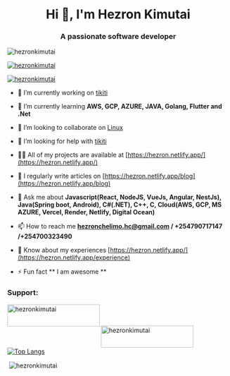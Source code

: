 

<h1 align="center">Hi 👋, I'm Hezron Kimutai</h1>
<h3 align="center">A passionate software developer</h3>

<p align="left"> <img src="https://komarev.com/ghpvc/?username=hezronkimutai&label=Profile%20views&color=0e75b6&style=flat" alt="hezronkimutai" /> </p>

<p align="left"> <a href="https://github.com/ryo-ma/github-profile-trophy"><img src="https://github-profile-trophy.vercel.app/?username=hezronkimutai" alt="hezronkimutai" /></a> </p>

<p align="left"> <a href="https://x.com/ArapNyongiot" target="blank"><img src="https://img.shields.io/twitter/follow/hezronkimutai?logo=twitter&style=for-the-badge" alt="hezronkimutai" /></a> </p>

- 🔭 I’m currently working on [tikiti](https://github.com/hezronkimutai/hezronkimutai/)

- 🌱 I’m currently learning **AWS, GCP, AZURE, JAVA, Golang, Flutter and .Net**

- 👯 I’m looking to collaborate on [Linux](https://github.com/torvalds/linux)

- 🤝 I’m looking for help with [tikiti](https://tikiti-theta.vercel.app/)

- 👨‍💻 All of my projects are available at [https://hezron.netlify.app/](https://hezron.netlify.app/)

- 📝 I regularly write articles on [https://hezron.netlify.app/blog](https://hezron.netlify.app/blog)

- 💬 Ask me about **Javascript(React, NodeJS, VueJs, Angular, NestJs), Java(Spring boot, Android), C#(.NET), C++, C, Cloud(AWS, GCP, MS AZURE, Vercel, Render, Netlify, Digital Ocean)**

- 📫 How to reach me **hezronchelimo.hc@gmail.com / +254790717147 /+254700323490**

- 📄 Know about my experiences [https://hezron.netlify.app/](https://hezron.netlify.app/experience)

- ⚡ Fun fact ** I am awesome **

<h3 align="left">Support:</h3>
<a href="buymeacoffee.com/hezronchel6"> <img align="left" src="https://cdn.buymeacoffee.com/buttons/v2/default-yellow.png" height="50" width="210" alt="hezronkimutai" /></a><br><br>

<a href="https://ko-fi.com/hezronchelimo"> <img align="left" src="https://cdn.ko-fi.com/cdn/kofi3.png?v=3" height="50" width="210" alt="hezronkimutai" /></a><br><br>

[![Top Langs](https://github-readme-stats.vercel.app/api/top-langs/?username=hezronkimutai)](https://github.com/hezronkimutai/github-readme-stats)


&nbsp;<img align="center" src="https://github-readme-stats.vercel.app/api?username=hezronkimutai&show_icons=true&locale=en" alt="hezronkimutai" /><br><br>

